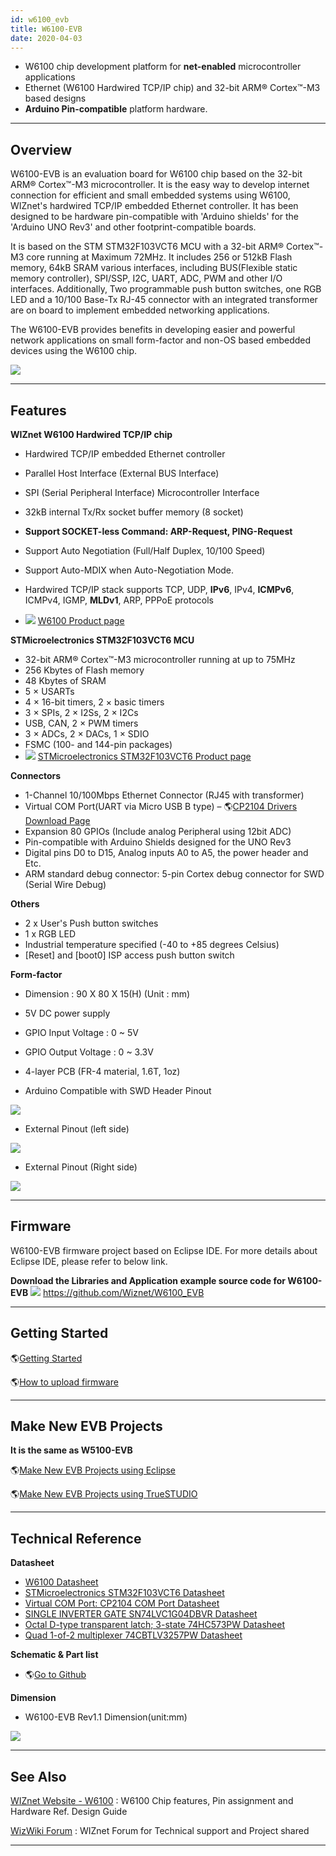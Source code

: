 ```yaml
---
id: w6100_evb
title: W6100-EVB
date: 2020-04-03
---
```


  - W6100 chip development platform for **net-enabled** microcontroller
    applications
  - Ethernet (W6100 Hardwired TCP/IP chip) and 32-bit ARM® Cortex™-M3
    based designs
  - **Arduino Pin-compatible** platform hardware.

-----

## Overview

W6100-EVB is an evaluation board for W6100 chip based on the 32-bit ARM®
Cortex™-M3 microcontroller. It is the easy way to develop internet
connection for efficient and small embedded systems using W6100,
WIZnet's hardwired TCP/IP embedded Ethernet controller. It has been
designed to be hardware pin-compatible with 'Arduino shields' for the
'Arduino UNO Rev3' and other footprint-compatible boards.

It is based on the STM STM32F103VCT6 MCU with a 32-bit ARM® Cortex™-M3
core running at Maximum 72MHz. It includes 256 or 512kB Flash memory,
64kB SRAM various interfaces, including BUS(Flexible static memory
controller), SPI/SSP, I2C, UART, ADC, PWM and other I/O interfaces.
Additionally, Two programmable push button switches, one RGB LED and a
10/100 Base-Tx RJ-45 connector with an integrated transformer are on
board to implement embedded networking applications.

The W6100-EVB provides benefits in developing easier and powerful
network applications on small form-factor and non-OS based embedded
devices using the W6100 chip.

![](/img/products/w6100/w6100_evb/w6100-evb_callout.png)

-----

## Features

**WIZnet W6100 Hardwired TCP/IP chip**

  - Hardwired TCP/IP embedded Ethernet controller
  - Parallel Host Interface (External BUS Interface)
  - SPI (Serial Peripheral Interface) Microcontroller Interface
  - 32kB internal Tx/Rx socket buffer memory (8 socket)
  - **Support SOCKET-less Command: ARP-Request, PING-Request**
  - Support Auto Negotiation (Full/Half Duplex, 10/100 Speed)
  - Support Auto-MDIX when Auto-Negotiation Mode.
  - Hardwired TCP/IP stack supports TCP, UDP, **IPv6**, IPv4,
    **ICMPv6**, ICMPv4, IGMP, **MLDv1**, ARP, PPPoE protocols



  - ![](/img/link.png) [W6100 Product
    page](/products/W6100/start)

**STMicroelectronics STM32F103VCT6 MCU**

  - 32-bit ARM® Cortex™-M3 microcontroller running at up to 75MHz
  - 256 Kbytes of Flash memory
  - 48 Kbytes of SRAM
  - 5 × USARTs
  - 4 × 16-bit timers, 2 × basic timers
  - 3 × SPIs, 2 × I2Ss, 2 × I2Cs
  - USB, CAN, 2 × PWM timers
  - 3 × ADCs, 2 × DACs, 1 × SDIO
  - FSMC (100- and 144-pin packages)
  - ![](/img/products/w5500/w5500_evb/icons/link.png) [STMicroelectronics
    STM32F103VCT6 Product
    page](http://www.st.com/en/microcontrollers/stm32f103vc.html)

**Connectors**

  - 1-Channel 10/100Mbps Ethernet Connector (RJ45 with transformer)
  - Virtual COM Port(UART via Micro USB B type) –
   🌎[CP2104 Drivers
    Download
    Page](https://www.silabs.com/products/interface/usb-bridges/classic-usb-bridges/device.cp2104)
  - Expansion 80 GPIOs (Include analog Peripheral using 12bit ADC)
  - Pin-compatible with Arduino Shields designed for the UNO Rev3
  - Digital pins D0 to D15, Analog inputs A0 to A5, the power header and
    Etc.
  - ARM standard debug connector: 5-pin Cortex debug connector for SWD
    (Serial Wire Debug)

**Others**

  - 2 x User's Push button switches
  - 1 x RGB LED
  - Industrial temperature specified (-40 to +85 degrees Celsius)
  - \[Reset\] and \[boot0\] ISP access push button switch

**Form-factor**

  - Dimension : 90 X 80 X 15(H) (Unit : mm)
  - 5V DC power supply
  - GPIO Input Voltage : 0 \~ 5V
  - GPIO Output Voltage : 0 \~ 3.3V
  - 4-layer PCB (FR-4 material, 1.6T, 1oz)



  - Arduino Compatible with SWD Header Pinout

![](/img/products/w6100/w6100_evb/w6100-evb_pinout_1.png)

  - External Pinout (left side)

![](/img/products/w6100/w6100_evb/w6100-evb_pinout_2.png)

  - External Pinout (Right side)

![](/img/products/w6100/w6100_evb/w6100-evb_pinout_3.png)

-----

## Firmware
W6100-EVB firmware project based on Eclipse IDE. For more details about
Eclipse IDE, please refer to below link.

**Download the Libraries and
Application example source code for W6100-EVB** 
![](/img/github.png)
<https://github.com/Wiznet/W6100_EVB> 

-----

## Getting Started

🌎[Getting Started](getting_started_w6100evb)

🌎[How to upload firmware](getting_started_w6100evb#how-to-upload-firmware)

-----

## Make New EVB Projects

**It is the same as W5100-EVB**

🌎[Make New EVB Projects
using Eclipse](make_a_new_projects_eclipse.md)

🌎[Make New EVB Projects
using
TrueSTUDIO](make_a_new_projects_truestudio.md)

-----

## Technical Reference

**Datasheet**

  - [W6100 Datasheet]()
  - [STMicroelectronics STM32F103VCT6 Datasheet](http://www.st.com/en/microcontrollers/stm32f103vc.html)
  - [Virtual COM Port: CP2104 COM Port Datasheet](https://www.silabs.com/products/interface/usb-bridges/classic-usb-bridges/device.cp2104)
  - [SINGLE INVERTER GATE SN74LVC1G04DBVR Datasheet](http://www.ti.com/lit/ds/symlink/sn74lvc1g04.pdf)
  - [Octal D-type transparent latch; 3-state 74HC573PW Datasheet](https://assets.nexperia.com/documents/data-sheet/74HC_HCT573.pdf)
  - [Quad 1-of-2 multiplexer 74CBTLV3257PW Datasheet](https://www.nxp.com/docs/en/data-sheet/74CBTLV3257.pdf)
    
**Schematic & Part list**

  - 🌎[Go to
    Github](https://github.com/Wiznet/Hardware-Files-of-WIZnet/tree/master/02_iEthernet/W6100)

**Dimension**

  - W6100-EVB Rev1.1 Dimension(unit:mm)

![](/img/products/w6100/w6100_evb/w6100_wiki_dimension.png)

-----

## See Also

[WIZnet Website -
W6100](http://www.wiznet.io/product-item/w6100) : W6100 Chip features,
Pin assignment and Hardware Ref. Design Guide

[WizWiki
Forum](https://forum.wiznet.io/) : WIZnet Forum for Technical support
and Project shared

-----

